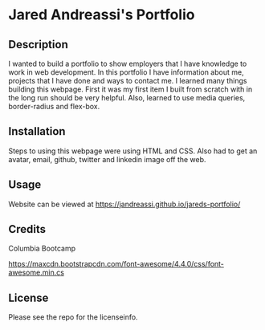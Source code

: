 # Jared Andreassi's Portfolio

## Description

I wanted to build a portfolio to show employers that I have knowledge to work in web development. In this portfolio I have information about me, projects that I have done and ways to contact me. I learned many things building this webpage. First it was my first item I built from scratch with in the long run should be very helpful. Also, learned to use media queries, border-radius and flex-box.

## Installation

Steps to using this webpage were using HTML and CSS. Also had to get an avatar, email, github, twitter and linkedin image off the web.

## Usage

Website can be viewed at https://jandreassi.github.io/jareds-portfolio/

## Credits

Columbia Bootcamp

https://maxcdn.bootstrapcdn.com/font-awesome/4.4.0/css/font-awesome.min.cs

## License

Please see the repo for the licenseinfo.
